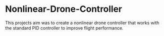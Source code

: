 # Nonlinear-Drone-Controller
This projects aim was to create a nonlinear drone controller that works with the standard PID controller to improve flight performance.
